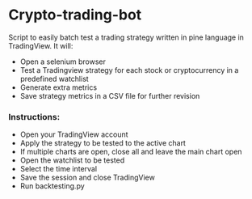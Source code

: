 # Crypto-trading-bot
Script to easily batch test a trading strategy written in pine language in TradingView. It will:
  * Open a selenium browser
  * Test a Tradingview strategy for each stock or cryptocurrency in a predefined watchlist
  * Generate extra metrics
  * Save strategy metrics in a CSV file for further revision
  
### Instructions:
  * Open your TradingView account
  * Apply the strategy to be tested to the active chart
  * If multiple charts are open, close all and leave the main chart open
  * Open the watchlist to be tested
  * Select the time interval
  * Save the session and close TradingView
  * Run backtesting.py

  
